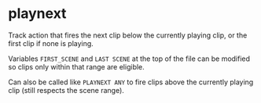 # playnext

Track action that fires the next clip below the currently playing clip, or the first clip if none is playing.

Variables `FIRST_SCENE` and `LAST SCENE` at the top of the file can be modified so clips only within that range are eligible.

Can also be called like `PLAYNEXT ANY` to fire clips above the currently playing clip (still respects the scene range).
